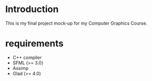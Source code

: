 
# Introduction

This is my final project mock-up for my Computer Graphics Course.

# requirements

- C++ compiler
- SFML (>= 3.0)
- Assimp
- Glad (>= 4.0)

